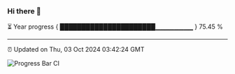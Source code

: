 ### Hi there 👋

⏳ Year progress { ██████████████████████▁▁▁▁▁▁▁▁ } 75.45 %

---

⏰ Updated on Thu, 03 Oct 2024 03:42:24 GMT

![Progress Bar CI](https://github.com/IshwaranRudhara/GIT-ACTION/workflows/Progress%20Bar%20CI/badge.svg)
